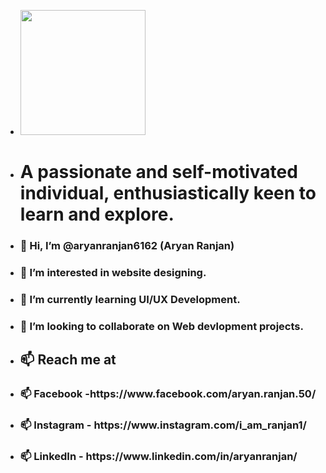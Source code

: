 - <img  width="200px" height="200px" src="https://scontent.fdel9-1.fna.fbcdn.net/v/t31.18172-8/29664903_2036761739874944_3970692766596196049_o.jpg?_nc_cat=109&ccb=1-3&_nc_sid=09cbfe&_nc_ohc=vWRD9oOg79MAX_OO-oA&_nc_oc=AQmjNNCrscl0nSwroiB2bY_9p5yes6jlK31geuXGgBdNGDkOQGfFElU-GdzYd8bN1Vo&_nc_ht=scontent.fdel9-1.fna&oh=05a895a3541d7eeec5e4096a8289d4ec&oe=60CF3A3C">
- <h1>A passionate and self-motivated individual, enthusiastically keen to learn and explore.</h1>
- <h3>👋 Hi, I’m @aryanranjan6162  (Aryan Ranjan)</h3>
- <h3>👀 I’m interested in website designing.</h3>
- <h3>🌱 I’m currently learning UI/UX Development.</h3>
- <h3>💞️ I’m looking to collaborate on Web devlopment projects.</h3>
- <h2>📫 Reach me at</h2> 
- <h3>📫 Facebook -https://www.facebook.com/aryan.ranjan.50/</h3>
- <h3>📫 Instagram - https://www.instagram.com/i_am_ranjan1/</h3>
- <h3>📫 LinkedIn - https://www.linkedin.com/in/aryanranjan/</h3> 

<!---
aryanranjan6162/aryanranjan6162 is a ✨ special ✨ repository because its `README.md` (this file) appears on your GitHub profile.
You can click the Preview link to take a look at your changes.
--->

